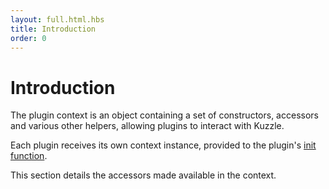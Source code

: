 ```yaml
---
layout: full.html.hbs
title: Introduction
order: 0
---
```


# Introduction

The plugin context is an object containing a set of constructors, accessors and various other helpers, allowing plugins to interact with Kuzzle.

Each plugin receives its own context instance, provided to the plugin's [init function](/plugins/1/essentials/getting-started/#init-function-default).

This section details the accessors made available in the context.
